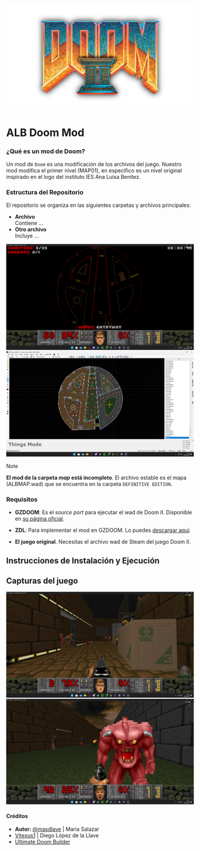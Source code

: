 ![Banner](doom-ii.png)

# ALB Doom Mod
### ¿Qué es un mod de Doom?

Un mod de `Doom` es una modificación de los archivos del juego. Nuestro mod modifica el primer nivel (MAP01), en específico es un nivel original inspirado en el logo del instituto IES Ana Luisa Benítez.

### Estructura del Repositorio
El repositorio se organiza en las siguientes carpetas y archivos principales:
- **Archivo**  
  Contiene ...
- **Otro archivo**  
  Incluye ...

![Banner](ingame-map.png)
![Banner](project-map.png)

> [!NOTE]
> **El mod de la carpeta _map_ está incompleto**. El archivo estable es el mapa (ALBMAP.wad) que se encuentra en la carpeta `DEFINITIVE EDITION`.

### Requisitos

- **GZDOOM**: Es el _source port_ para ejecutar el wad de Doom II. Disponible en [su página oficial](https://zdoom.org/downloads).

- **ZDL**: Para implementar el mod en GZDOOM. Lo puedes [descargar aquí](https://www.moddb.com/mods/brutal-doom/downloads/zdl-final-fixed-version).

- **El juego original**. Necesitas el archivo wad de Steam del juego Doom II.

## Instrucciones de Instalación y Ejecución


## Capturas del juego

![Banner](cap1.png)
![Banner](cap2.png)

#### Créditos
- **Autor:** [@masdlave](https://github.com/masdlave) | Maria Salazar
- [Vitexus1](https://github.com/Vitexus1) | Diego López de la Llave
- [Ultimate Doom Builder](https://ultimatedoombuilder.github.io/)
